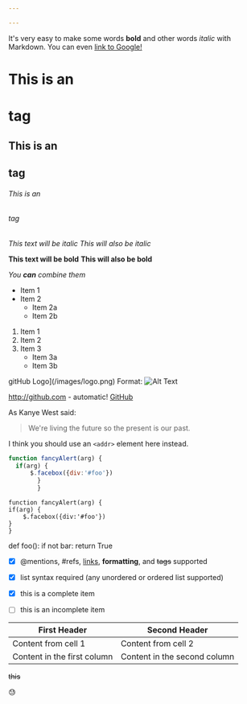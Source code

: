 ```yaml
---

---
```


It's very easy to make some words **bold** and other words *italic* with Markdown. You can even [link to Google!](http://google.com)


# This is an <h1> tag

## This is an <h2> tag

###### This is an <h6> tag

*This text will be italic*
_This will also be italic_

**This text will be bold**
__This will also be bold__

_You **can** combine them_

* Item 1
* Item 2
  * Item 2a
  * Item 2b



1. Item 1
2. Item 2
3. Item 3
   * Item 3a
   * Item 3b

gitHub Logo](/images/logo.png)
Format: ![Alt Text](url)

http://github.com - automatic!
[GitHub](http://github.com)

As Kanye West said:

> We're living the future so
> the present is our past.

I think you should use an
`<addr>` element here instead.

```javascript
function fancyAlert(arg) {
  if(arg) {
      $.facebox({div:'#foo'})
	    }
		}
```

    function fancyAlert(arg) {
	if(arg) {
		$.facebox({div:'#foo'})
	}
	}



def foo():
    if not bar:
	return True


- [x] @mentions, #refs, [links](), **formatting**, and <del>tags</del> supported
- [x] list syntax required (any unordered or ordered list supported)
- [x] this is a complete item
- [ ] this is an incomplete item




First Header | Second Header
------------ | -------------
Content from cell 1 | Content from cell 2
Content in the first column | Content in the second column

~~this~~

:sweat:

